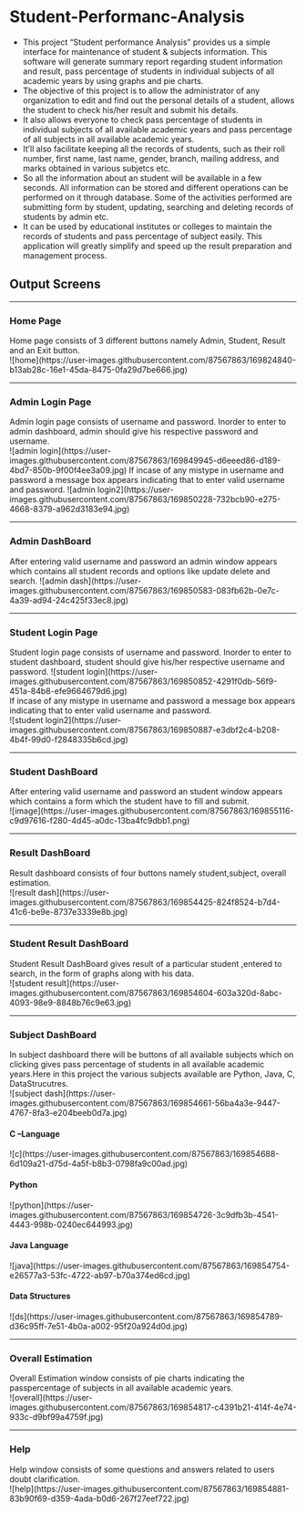 # Student-Performanc-Analysis
* This project “Student performance Analysis” provides us a simple interface for maintenance of student & subjects information. This software will generate summary report regarding student information and result, pass percentage of students in individual subjects of all academic years by using graphs and pie charts.
* The objective of this project is to allow the administrator of any organization to edit and find out the personal details of a student, allows the student to check his/her result and submit his details.
* It also allows everyone to check pass percentage of students in individual subjects of all available academic years and pass percentage of all subjects in all available
academic years.
* It’ll also facilitate keeping all the records of students, such as their roll number, first name, last name, gender, branch, mailing address, and marks obtained in various subjetcs etc.
* So all the information about an student will be available in a few seconds. All information can be stored and different operations can be performed on it through database. Some of the activities performed are submitting form by student, updating, searching and deleting records of students by admin etc.
* It can be used by educational institutes or colleges to maintain the records of students and pass percentage of subject easily. This application will greatly simplify and speed up the result preparation and management process.
## Output Screens
<hr>
<h3> Home Page</h3>
Home page consists of 3 different buttons namely Admin, Student, Result and an Exit button. <br>
![home](https://user-images.githubusercontent.com/87567863/169824840-b13ab28c-16e1-45da-8475-0fa29d7be666.jpg)
<hr>
<h3>Admin Login Page</h3>
Admin login page consists of username and password. Inorder to enter to admin dashboard,  admin should give his respective password and username.<br>
![admin login](https://user-images.githubusercontent.com/87567863/169849945-d6eeed86-d189-4bd7-850b-9f00f4ee3a09.jpg)
If incase of any mistype in username and password a message box appears indicating that to enter valid username and password.
![admin login2](https://user-images.githubusercontent.com/87567863/169850228-732bcb90-e275-4668-8379-a962d3183e94.jpg)
<hr>
<h3>Admin DashBoard</h3>
After entering valid username and password an admin window appears which contains all student records and options like update delete and search.
![admin dash](https://user-images.githubusercontent.com/87567863/169850583-083fb62b-0e7c-4a39-ad94-24c425f33ec8.jpg)
<hr>
<h3>Student Login Page</h3>
Student login page consists of username and password. Inorder to enter to student dashboard,  student should give his/her respective username and password.
![student login](https://user-images.githubusercontent.com/87567863/169850852-4291f0db-56f9-451a-84b8-efe9664679d6.jpg)<br>
If incase of any mistype in username and password a message box appears indicating that to enter valid username and password.<br>
![student login2](https://user-images.githubusercontent.com/87567863/169850887-e3dbf2c4-b208-4b4f-99d0-f2848335b6cd.jpg)
<hr>
<h3>Student DashBoard</h3>
After entering valid username and password an student window appears which contains a form which the student have to fill and submit.<br>
![image](https://user-images.githubusercontent.com/87567863/169855116-c9d97616-f280-4d45-a0dc-13ba4fc9dbb1.png)
<hr>
<h3>Result DashBoard</h3>
Result dashboard consists of four buttons namely student,subject, overall estimation.<br>
![result dash](https://user-images.githubusercontent.com/87567863/169854425-824f8524-b7d4-41c6-be9e-8737e3339e8b.jpg)
<hr>
<h3>Student Result DashBoard</h3>
Student Result DashBoard gives result of a particular student ,entered to search, in the form of graphs along with his data.<br>
![student result](https://user-images.githubusercontent.com/87567863/169854604-603a320d-8abc-4093-98e9-8848b76c9e63.jpg)
<hr>
<h3>Subject DashBoard</h3>
In subject dashboard there will be buttons of all available subjects which on clicking gives pass percentage of students in all available academic years.Here in this project the various subjects available are Python, Java, C, DataStrucutres.<br>
![subject dash](https://user-images.githubusercontent.com/87567863/169854661-56ba4a3e-9447-4767-8fa3-e204beeb0d7a.jpg)
<h4>C –Language</h4>
![c](https://user-images.githubusercontent.com/87567863/169854688-6d109a21-d75d-4a5f-b8b3-0798fa9c00ad.jpg)
<h4>Python</h4>
![python](https://user-images.githubusercontent.com/87567863/169854726-3c9dfb3b-4541-4443-998b-0240ec644993.jpg)
<h4>Java Language</h4>
![java](https://user-images.githubusercontent.com/87567863/169854754-e26577a3-53fc-4722-ab97-b70a374ed6cd.jpg)
<h4>Data Structures</h4>
![ds](https://user-images.githubusercontent.com/87567863/169854789-d36c95ff-7e51-4b0a-a002-95f20a924d0d.jpg)
<hr>
<h3>Overall Estimation</h3>
Overall Estimation window consists of pie charts indicating the passpercentage of subjects in all available academic years. <br>
![overall](https://user-images.githubusercontent.com/87567863/169854817-c4391b21-414f-4e74-933c-d9bf99a4759f.jpg)
<hr>
<h3>Help</h3>
Help window consists of some questions and answers related to users doubt clarification.<br>
![help](https://user-images.githubusercontent.com/87567863/169854881-83b90f69-d359-4ada-b0d6-267f27eef722.jpg)










